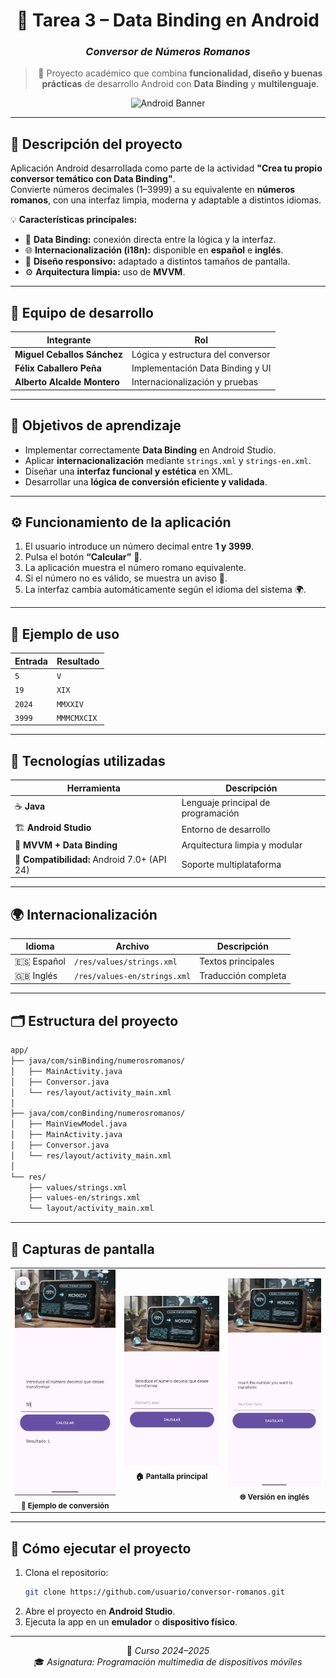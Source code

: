 <div align="center">

# 📱 **Tarea 3 – Data Binding en Android**
### *Conversor de Números Romanos*
> 🧠 Proyecto académico que combina **funcionalidad, diseño y buenas prácticas** de desarrollo Android con **Data Binding** y **multilenguaje**.

![Android Banner](https://developer.android.com/static/images/logos/android.svg)

</div>

---

## 🧾 **Descripción del proyecto**
Aplicación Android desarrollada como parte de la actividad **"Crea tu propio conversor temático con Data Binding"**.  
Convierte números decimales (1–3999) a su equivalente en **números romanos**, con una interfaz limpia, moderna y adaptable a distintos idiomas.

💡 **Características principales:**
- 🔗 **Data Binding:** conexión directa entre la lógica y la interfaz.
- 🌐 **Internacionalización (i18n):** disponible en **español** e **inglés**.
- 📱 **Diseño responsivo:** adaptado a distintos tamaños de pantalla.
- ⚙️ **Arquitectura limpia:** uso de **MVVM**.

---

## 👥 **Equipo de desarrollo**
| Integrante | Rol |
|-------------|------|
| **Miguel Ceballos Sánchez** | Lógica y estructura del conversor |
| **Félix Caballero Peña** | Implementación Data Binding y UI |
| **Alberto Alcalde Montero** | Internacionalización y pruebas |

---

## 🎯 **Objetivos de aprendizaje**
- Implementar correctamente **Data Binding** en Android Studio.  
- Aplicar **internacionalización** mediante `strings.xml` y `strings-en.xml`.  
- Diseñar una **interfaz funcional y estética** en XML.  
- Desarrollar una **lógica de conversión eficiente y validada**.  

---

## ⚙️ **Funcionamiento de la aplicación**
1. El usuario introduce un número decimal entre **1 y 3999**.  
2. Pulsa el botón **“Calcular”** 🔢.  
3. La aplicación muestra el número romano equivalente.  
4. Si el número no es válido, se muestra un aviso 🚫.  
5. La interfaz cambia automáticamente según el idioma del sistema 🌍.

---

## 🧮 **Ejemplo de uso**
| Entrada | Resultado |
|----------|------------|
| `5`      | `V`        |
| `19`     | `XIX`      |
| `2024`   | `MMXXIV`   |
| `3999`   | `MMMCMXCIX`|

---

## 🧰 **Tecnologías utilizadas**
| Herramienta | Descripción |
|--------------|-------------|
| ☕ **Java** | Lenguaje principal de programación |
| 🏗️ **Android Studio** | Entorno de desarrollo |
| 🧩 **MVVM + Data Binding** | Arquitectura limpia y modular |
| 📱 **Compatibilidad:** Android 7.0+ (API 24) | Soporte multiplataforma |

---

## 🌍 **Internacionalización**
| Idioma | Archivo | Descripción |
|--------|----------|-------------|
| 🇪🇸 Español | `/res/values/strings.xml` | Textos principales |
| 🇬🇧 Inglés | `/res/values-en/strings.xml` | Traducción completa |

---

## 🗂️ **Estructura del proyecto**
```bash
app/
├── java/com/sinBinding/numerosromanos/
│   ├── MainActivity.java
│   ├── Conversor.java
│   └── res/layout/activity_main.xml
│
├── java/com/conBinding/numerosromanos/
│   ├── MainViewModel.java
│   ├── MainActivity.java
│   ├── Conversor.java
│   └── res/layout/activity_main.xml
│
└── res/
    ├── values/strings.xml
    ├── values-en/strings.xml
    └── layout/activity_main.xml
```

---

## 📸 **Capturas de pantalla**

<div align="center">

<table>
<tr>
<td align="center">
<img src="./resources/ejemplo_conversion.png" width="300"/><br/>
<sub><b>🔢 Ejemplo de conversión</b></sub>
</td>
<td align="center">
<img src="./resources/pantalla_principal.png" width="300"/><br/>
<sub><b>🏠 Pantalla principal</b></sub>
</td>
<td align="center">
<img src="./resources/version_ingles.png" width="300"/><br/>
<sub><b>🌐 Versión en inglés</b></sub>
</td>
</tr>
</table>

</div>

---

## 🚀 **Cómo ejecutar el proyecto**
1. Clona el repositorio:  
   ```bash
   git clone https://github.com/usuario/conversor-romanos.git
   ```
2. Abre el proyecto en **Android Studio**.  
3. Ejecuta la app en un **emulador** o **dispositivo físico**.  

---

<div align="center">

📅 *Curso 2024–2025*  
🎓 *Asignatura: Programación multimedia de dispositivos móviles*  

</div>
